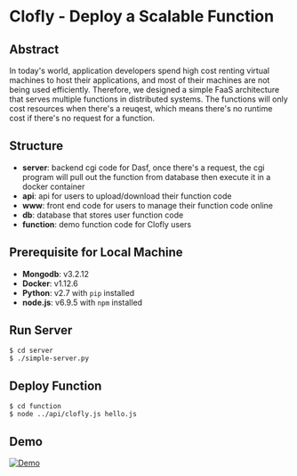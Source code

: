 # Clofly - Deploy a Scalable Function

## Abstract

In today's world, application developers spend high cost renting virtual machines to host their applications, and most of their machines are not being used efficiently. Therefore, we designed a simple FaaS architecture that serves multiple functions in distributed systems. The functions will only cost resources when there's a reuqest, which means there's no runtime cost if there's no request for a function.

## Structure

- **server**: backend cgi code for Dasf, once there's a request, the cgi program will pull out the function from database then execute it in a docker container
- **api**: api for users to upload/download their function code
- **www**: front end code for users to manage their function code online
- **db**: database that stores user function code
- **function**: demo function code for Clofly users

## Prerequisite for Local Machine

- **Mongodb**: v3.2.12
- **Docker**: v1.12.6
- **Python**: v2.7 with `pip` installed
- **node.js**: v6.9.5 with `npm` installed 

## Run Server

    $ cd server
    $ ./simple-server.py

## Deploy Function

    $ cd function
    $ node ../api/clofly.js hello.js

## Demo

[![Demo](https://img.youtube.com/vi/JqEliUz-NzU/0.jpg)](https://www.youtube.com/watch?v=JqEliUz-NzU)
